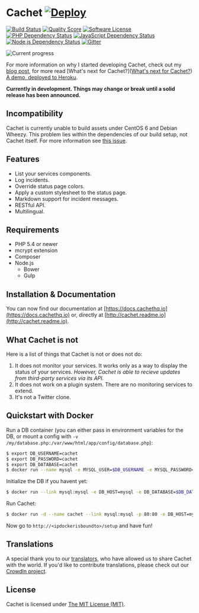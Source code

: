 # Cachet [![Deploy](https://www.herokucdn.com/deploy/button.png)](https://heroku.com/deploy)

[![Build Status](https://img.shields.io/travis/cachethq/Cachet.svg?style=flat-square)](https://travis-ci.org/cachethq/Cachet)
[![Quality Score](https://img.shields.io/scrutinizer/g/cachethq/Cachet.svg?style=flat-square)](https://scrutinizer-ci.com/g/cachethq/Cachet)
[![Software License](https://img.shields.io/badge/license-MIT-brightgreen.svg?style=flat-square)](LICENSE)
[![PHP Dependency Status](https://www.versioneye.com/user/projects/54c8e0336c63108f50000180/badge.svg?style=flat-square)](https://www.versioneye.com/user/projects/54c8e0336c63108f50000180)
[![JavaScript Dependency Status](https://www.versioneye.com/user/projects/54c8e04b6c63108f50000234/badge.svg?style=flat-square)](https://www.versioneye.com/user/projects/54c8e04b6c63108f50000234)
[![Node.js Dependency Status](https://www.versioneye.com/user/projects/54c8e0356c63105469000243#dialog_dependency_badge/badge.svg?style=flat-square)](https://www.versioneye.com/user/projects/54c8e0356c63105469000243#dialog_dependency_badge)
[![Gitter](https://img.shields.io/badge/gitter-join%20chat-brightgreen.svg?style=flat-square)](https://gitter.im/cachethq/Cachet?utm_source=badge&utm_medium=badge&utm_campaign=pr-badge)

![Current progress](https://dl.dropboxusercontent.com/u/7323096/Cachet.png)

For more information on why I started developing Cachet, check out my [blog post](http://james-brooks.uk/cachet/?utm_source=github&utm_medium=readme&utm_campaign=github-cachet), for more read [What's next for Cachet?]([What's next for Cachet?](http://james-brooks.uk/whats-next-for-cachet/)) [A demo, deployed to Heroku](https://status.cachethq.io).

**Currently in development. Things may change or break until a solid release has been announced.**

## Incompatibility

Cachet is currently unable to build assets under CentOS 6 and Debian Wheezy. This problem lies within the dependencies of our build setup, not Cachet itself. For more information see [this issue](https://github.com/cachethq/Cachet/issues/275).

## Features

- List your services components.
- Log incidents.
- Override status page colors.
- Apply a custom stylesheet to the status page.
- Markdown support for incident messages.
- RESTful API.
- Multilingual.

## Requirements

- PHP 5.4 or newer
- mcrypt extension
- Composer
- Node.js
    + Bower
    + Gulp

## Installation & Documentation

You can now find our documentation at [https://docs.cachethq.io](https://docs.cachethq.io) or, directly at [http://cachet.readme.io](http://cachet.readme.io).

## What Cachet is not

Here is a list of things that Cachet is not or does not do:

1. It does not monitor your services. It works only as a way to display the status of your services. *However, Cachet is able to recieve updates from third-party services via its API.*
2. It does not work on a plugin system. There are no monitoring services to extend.
3. It's not a Twitter clone.

## Quickstart with Docker

Run a DB container (you can either pass in environment variables for the DB, or mount a config with `-v /my/database.php:/var/www/html/app/config/database.php`):

```bash
$ export DB_USERNAME=cachet
$ export DB_PASSWORD=cachet
$ export DB_DATABASE=cachet
$ docker run --name mysql -e MYSQL_USER=$DB_USERNAME -e MYSQL_PASSWORD=$DB_PASSWORD -e MYSQL_DATABASE=$DB_DATABASE -d mysql
```

Initialize the DB if you havent yet:

```bash
$ docker run --link mysql:mysql -e DB_HOST=mysql -e DB_DATABASE=$DB_DATABASE -e DB_USERNAME=$DB_USERNAME -e DB_PASSWORD=$DB_PASSWORD cachethq/cachet:latest php artisan migrate
```

Run Cachet:

```bash
$ docker run -d --name cachet --link mysql:mysql -p 80:80 -e DB_HOST=mysql -e DB_DATABASE=$DB_DATABASE -e DB_USERNAME=$DB_USERNAME -e DB_PASSWORD=$DB_PASSWORD cachethq/cachet:latest
```

Now go to `http://<ipdockerisboundto>/setup` and have fun!

## Translations

A special thank you to our [translators](https://crowdin.com/project/cachet/activity_stream), who have allowed us to share Cachet with the world. If you'd like to contribute translations, please check out our [CrowdIn project](https://crowdin.com/project/cachet).

## License

Cachet is licensed under [The MIT License (MIT)](LICENSE).
